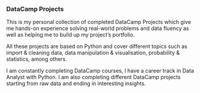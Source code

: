 ### DataCamp Projects

This is my personal collection of completed DataCamp Projects which give me hands-on experience solving real-world problems and data fluency as well as helping me to build up my project’s portfolio.

All these projects are based on Python and cover different topics such as import & cleaning data, data manipulation & visualisation, probability & statistics, among others.  

I am constantly completing DataCamp courses, I have a career track in Data Analyst with Python. I am also completing different DataCamp projects starting from raw data and ending in interesting insights.
